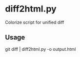 diff2html.py
============

Colorize script for unified diff

Usage
-----
git diff | diff2html.py -o output.html
